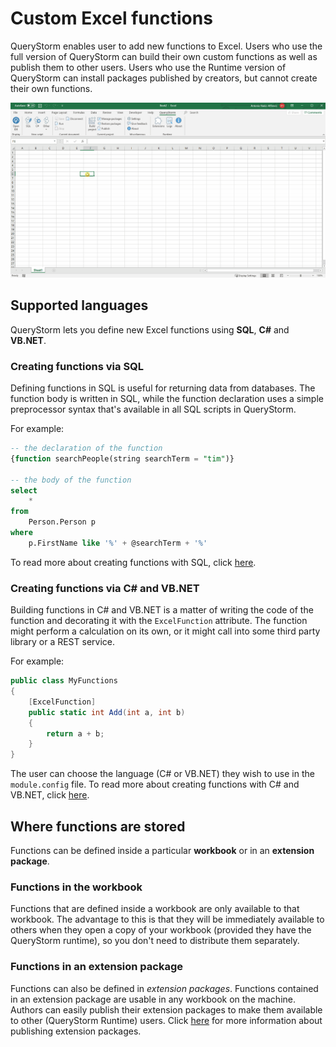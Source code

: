 # Custom Excel functions

QueryStorm enables user to add new functions to Excel. Users who use the full version of QueryStorm can build their own custom functions as well as publish them to other users. Users who use the Runtime version of QueryStorm can install packages published by creators, but cannot create their own functions.

![Dynamic function spill](../Images/dynamic_func_spill.gif)

## Supported languages

QueryStorm lets you define new Excel functions using **SQL**, **C#** and **VB.NET**.

### Creating functions via SQL

Defining functions in SQL is useful for returning data from databases. The function body is written in SQL, while the function declaration uses a simple preprocessor syntax that's available in all SQL scripts in QueryStorm.

For example:

```sql
-- the declaration of the function
{function searchPeople(string searchTerm = "tim")}

-- the body of the function
select
	*
from
	Person.Person p
where
	p.FirstName like '%' + @searchTerm + '%'
```

To read more about creating functions with SQL, click [here](../Functions_via_SQL).

### Creating functions via C# and VB.NET

Building functions in C# and VB.NET is a matter of writing the code of the function and decorating it with the `ExcelFunction` attribute. The function might perform a calculation on its own, or it might call into some third party library or a REST service.

For example:

```csharp
public class MyFunctions
{
	[ExcelFunction]
	public static int Add(int a, int b)
	{
		return a + b;
	}
}
```

The user can choose the language (C# or VB.NET) they wish to use in the `module.config` file. To read more about creating functions with C# and VB.NET, click [here](../Functions_via_DotNet).

## Where functions are stored

Functions can be defined inside a particular **workbook** or in an **extension package**.

### Functions in the workbook

Functions that are defined inside a workbook are only available to that workbook. The advantage to this is that they will be immediately available to others when they open a copy of your workbook (provided they have the QueryStorm runtime), so you don't need to distribute them separately.

### Functions in an extension package

Functions can also be defined in *extension packages*. Functions contained in an extension package are usable in any workbook on the machine. Authors can easily publish their extension packages  to make them available to other (QueryStorm Runtime) users. Click [here](../Publishing_functions) for more information about publishing extension packages.
